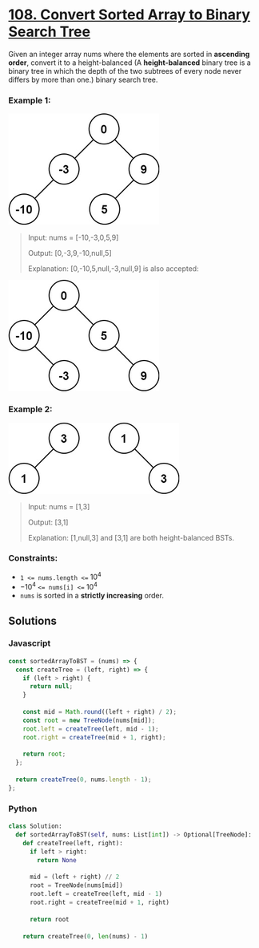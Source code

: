 # [108. Convert Sorted Array to Binary Search Tree](https://leetcode.com/problems/convert-sorted-array-to-binary-search-tree/description/)

Given an integer array nums where the elements are sorted in **ascending order**, convert it to a 
height-balanced (A **height-balanced** binary tree is a binary tree in which the depth of the two subtrees of every node never differs by more than one.) binary search tree.


### Example 1:
![](./images/btree1.jpg)
> Input: nums = [-10,-3,0,5,9]
>
> Output: [0,-3,9,-10,null,5]
>
> Explanation: [0,-10,5,null,-3,null,9] is also accepted:

![](./images/btree2.jpg)


### Example 2:
![](./images/btree.jpg)
> Input: nums = [1,3]
>
> Output: [3,1]
>
> Explanation: [1,null,3] and [3,1] are both height-balanced BSTs.


### Constraints:
- `1 <= nums.length <=` $10^4$
- $-10^4$ `<= nums[i] <=` $10^4$
- `nums` is sorted in a **strictly increasing** order.


## Solutions

### Javascript
```javascript
const sortedArrayToBST = (nums) => {
  const createTree = (left, right) => {
    if (left > right) {
      return null;
    }

    const mid = Math.round((left + right) / 2);
    const root = new TreeNode(nums[mid]);
    root.left = createTree(left, mid - 1);
    root.right = createTree(mid + 1, right);

    return root;
  };

  return createTree(0, nums.length - 1);
};
```

### Python
```python
class Solution:
  def sortedArrayToBST(self, nums: List[int]) -> Optional[TreeNode]:
    def createTree(left, right):
      if left > right:
        return None
      
      mid = (left + right) // 2
      root = TreeNode(nums[mid])
      root.left = createTree(left, mid - 1)
      root.right = createTree(mid + 1, right)
      
      return root
    
    return createTree(0, len(nums) - 1)
```